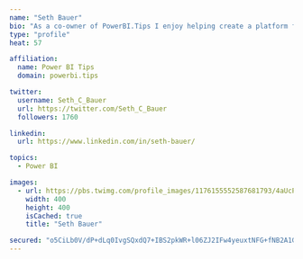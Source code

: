```yaml
---
name: "Seth Bauer"
bio: "As a co-owner of PowerBI.Tips I enjoy helping create a platform for new and advanced users alike to learn and expand their skills and get the most out of Power BI."
type: "profile"
heat: 57

affiliation:
  name: Power BI Tips
  domain: powerbi.tips

twitter:
  username: Seth_C_Bauer
  url: https://twitter.com/Seth_C_Bauer
  followers: 1760

linkedin:
  url: https://www.linkedin.com/in/seth-bauer/

topics:
  - Power BI

images:
  - url: https://pbs.twimg.com/profile_images/1176155552587681793/4aUcPKoe_400x400.jpg
    width: 400
    height: 400
    isCached: true
    title: "Seth Bauer"

secured: "o5CiLb0V/dP+dLq0IvgSQxdQ7+IBS2pkWR+l06ZJ2IFw4yeuxtNFG+fNB2A1GPYeNafYqc/0YCAUgwp6sYK0fRJySyfDTLpEXcLQscV22G5IZDsCHU8wrSL5/FcMtPN23WPgTkEbH3N3+KEI2cG2xG2xC83WSoJwyQaWV+wHxLzCOgQprk5cHo3hVHMlYlUZ1VBfGvxfSou8EOVg8uuo1gefB2RJ5Nx6MU6R/4knmv0N7fuyE9p0EKEz1BkjhVimDEEUHfZgj1GdBO7qYvtr5El+HLoqMA4yd5x9Z7GyNdIj3fg9Ezu05X5jhAU1HfP83C7Nvx7CZlaav6BCnOKM/BhcOQygwdInGzzISwxKAVRq+uelF4XMilEBOHkN85nXDzDCXmPPcGo/OzRtbkIOaBuWY1u7oqKXsIYZg7SaM6w=;0h93X1O3jz8UKme1mB1BFA=="
---
```



